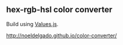 ## hex-rgb-hsl color converter

Build using [Values.js](https://github.com/noeldelgado/Values.js).

http://noeldelgado.github.io/color-converter/
